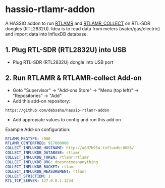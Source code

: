 # hassio-rtlamr-addon

A HASSIO addon to run [RTLAMR](https://github.com/bemasher/rtlamr) and [RTLAMR_COLLECT](https://github.com/bemasher/rtlamr-collect) on RTL-SDR dongles (RTL2832U). Idea is to read data from meters (water/gas/electric) and import data into InfluxDB database.

## 1. Plug RTL-SDR (RTL2832U) into USB

- Plug RTL-SDR (RTL2832U) dongle into USB port

## 2. Run RTLAMR & RTLAMR-collect Add-on

- Goto "Supervisor" -> "Add-ons Store" -> "Menu (top left)" -> "Repositories" -> "Add"
- Add this add-on repository:

```
https://github.com/debsahu/hassio-rtlamr-addon
```

- Add appropiate values to config and run this add on

Example Add-on configuration:

```yaml
RTLAMR_MSGTYPE: r900
RTLAMR_CENTERFREQ: 917000000
COLLECT_INFLUXDB_HOSTNAME: http://a0d7b954-influxdb:8086/
COLLECT_INFLUXDB_DATABASE: rtlamr
COLLECT_INFLUXDB_TOKEN: rtlamr:rtlamr
COLLECT_INFLUXDB_ORG: doesnotmeananything
COLLECT_INFLUXDB_BUCKET: rtlamr
COLLECT_INFLUXDB_MEASUREMENT: rtlamr
COLLECT_STRICTIDM: 1
RTL_TCP_SERVER: 127.0.0.1:1234
```